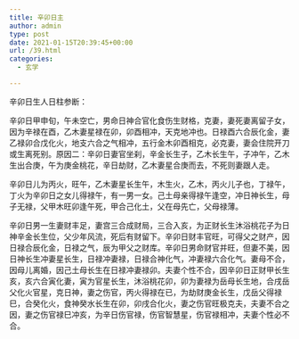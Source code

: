 ```yaml
---
title: 辛卯日主
author: admin
type: post
date: 2021-01-15T20:39:45+00:00
url: /39.html
categories:
  - 玄学

---
```

辛卯日生人日柱参断：

辛卯日甲申旬，午未空亡，男命日神合官化食伤生财格，克妻，妻死妻离留子女，因为辛禄在酉，乙木妻星禄在卯，卯酉相冲，天克地冲也。日禄酉六合辰化金，妻乙禄卯合戊化火，地支六合之气相冲，五行金木卯酉相克，必克妻，妻会住院开刀或生离死别。原因二：辛卯日妻官坐刹，辛金长生子，乙木长生午，子冲午，乙木生出合庚，午为庚金桃花，辛日劫财，乙木妻星合庚而去，不死则妻跟人走。

辛卯日儿为丙火，旺午，乙木妻星长生午，木生火，乙木，丙火儿子也，丁禄午，丁火为辛卯日之女儿得禄午，有一男一女。己土母亲得禄午逢空，冲日神长生，母子无禄，父甲木旺卯逢午死，甲合己化土，父在母先亡，父母禄薄。

辛卯日男一生妻财丰足，妻宫三合成财局，三合入亥，为正财长生沐浴桃花子为日神辛金长生位，父少年风流，死后有财留下。辛卯日财丰官旺，可得父之财产，因日禄合辰化金，日禄之气，辰为甲父之财库。辛卯日男命财官并旺，但妻不美，因日神长生冲妻星长生，日禄冲妻禄，日禄合神化气，冲妻禄六合化气。妻母不合，因母儿离婚，因己土母长生在日禄冲妻禄卯。夫妻个性不合，因辛卯日正财甲长生亥，亥六合寅化妻，寅为官星长生，沐浴桃花卯，卯为妻禄为岳母长生地，合戌岳父化火官星，克日神，妻之伤官，丙火得禄在已，为劫财庚金长生，戊岳父得禄巳，合癸化火，食神癸水长生在卯，卯戌合化火，妻之伤官旺极克夫，夫妻不合之因，妻之伤官禄巳冲亥，为辛日伤官禄，伤官智慧星，伤官禄相冲，夫妻个性必不合。